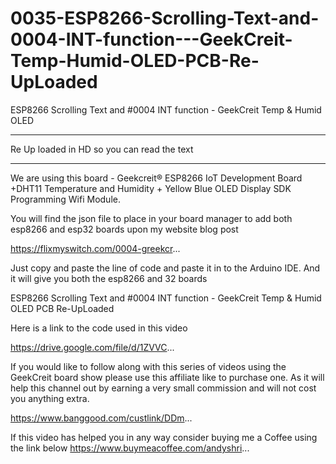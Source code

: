 # 0035-ESP8266-Scrolling-Text-and-0004-INT-function---GeekCreit-Temp-Humid-OLED-PCB-Re-UpLoaded
ESP8266 Scrolling Text and #0004 INT function - GeekCreit Temp &amp; Humid OLED 


***********************************************************************
Re Up loaded in HD so you can read the text
**********************************************************************
We are using this board - Geekcreit® ESP8266 IoT Development Board +DHT11 Temperature and Humidity + Yellow Blue OLED Display SDK Programming Wifi Module.

You will find the json file to place in your board manager to add both esp8266 and esp32 boards upon my website blog post 

https://flixmyswitch.com/0004-greekcr...

 Just copy and paste the line of code and paste it in to the Arduino IDE.   And it will give you both the esp8266 and 32 boards

ESP8266 Scrolling Text and #0004 INT function - GeekCreit Temp & Humid OLED PCB Re-UpLoaded

Here is a link to the code used in this video

https://drive.google.com/file/d/1ZVVC...

If you would like to follow along with this series of videos using the GeekCreit board show please use this affiliate like to purchase one.  As it will help this channel out by earning a very small commission and will not cost you anything extra.

 https://www.banggood.com/custlink/DDm...

If this video has helped you in any way consider buying me a Coffee using the link below
https://www.buymeacoffee.com/andyshri...

